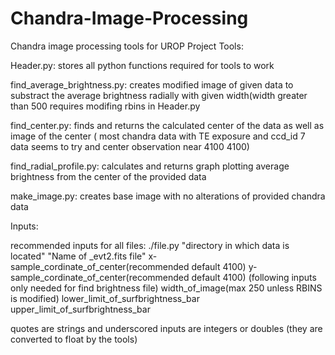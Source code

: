 # Chandra-Image-Processing
Chandra image processing tools for UROP Project
Tools:

Header.py: stores all python functions required for tools to work

find_average_brightness.py: creates modified image of given data to substract the average brightness radially with given width(width greater than 500 requires modifing rbins in Header.py

find_center.py: finds and returns the calculated center of the data as well as image of the center ( most chandra data with TE exposure and ccd_id 7 data seems to try and center observation near 4100 4100)

find_radial_profile.py: calculates and returns graph plotting average brightness from the center of the provided data

make_image.py: creates base image with no alterations of provided chandra data

Inputs:

recommended inputs for all files: 
./file.py "directory in which data is located" "Name of _evt2.fits file" x-sample_cordinate_of_center(recommended default 4100) y-sample_cordinate_of_center(recommended default 4100) (following inputs only needed for find brightness file) width_of_image(max 250 unless RBINS is modified) lower_limit_of_surfbrightness_bar upper_limit_of_surfbrightness_bar

quotes are strings and underscored inputs are integers or doubles (they are converted to float by the tools)
